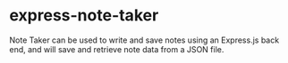 # express-note-taker
Note Taker can be used to write and save notes using an Express.js back end, and will save and retrieve note data from a JSON file.
